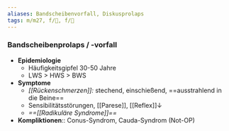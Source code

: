```yaml
---
aliases: Bandscheibenvorfall, Diskusprolaps
tags: m/m27, f/🦴, f/🧠
---
```

### Bandscheibenprolaps / -vorfall
- **Epidemiologie**
	- Häufigkeitsgipfel 30-50 Jahre
	- LWS > HWS > BWS
- **Symptome**
	- *[[Rückenschmerzen]]:* stechend, einschießend, ==ausstrahlend in die Beine==
	- Sensibilitätsstörungen, [[Parese]],  [[Reflex]]↓
	- *==[[Radikuläre Syndrome]]==*
- **Kompliktionen**:: Conus-Syndrom, Cauda-Syndrom (Not-OP)